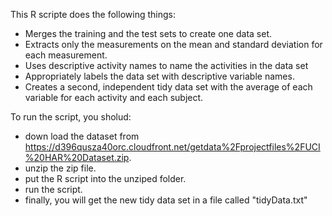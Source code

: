 This R scripte does the following things:

* Merges the training and the test sets to create one data set.
* Extracts only the measurements on the mean and standard deviation for each measurement. 
* Uses descriptive activity names to name the activities in the data set
* Appropriately labels the data set with descriptive variable names. 
* Creates a second, independent tidy data set with the average of each variable for each activity and each subject. 

To run the script, you sholud:

* down load the dataset from https://d396qusza40orc.cloudfront.net/getdata%2Fprojectfiles%2FUCI%20HAR%20Dataset.zip.
* unzip the zip file.
* put the R script into the unziped folder.
* run the script.
* finally, you will get the new tidy data set in a file called "tidyData.txt"
